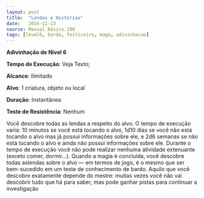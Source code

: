 ```yaml
---
layout: post
title:  "Lendas e Histórias"
date:   2016-11-13
source: Manual Básico.190
tags: [level6, bardo, feiticeiro, mago, adivinhacao]
---
```


**Adivinhação de Nível 6**

**Tempo de Execução**: Veja Texto;

**Alcance**: Ilimitado

**Alvo**: 1 criatura, objeto ou local

**Duração**: Instantânea

**Teste de Resistência**: Nenhum

Você descobre todas as lendas a respeito do alvo. O tempo de execução varia: 10 minutos se você está tocando o alvo, 1d10 dias se você não está tocando o alvo mas já possui informações sobre ele, e 2d6 semanas se não está tocando o alvo e ainda não possui informações sobre ele.
Durante o tempo de execução você não pode realizar nenhuma atividade extenuante (exceto comer, dormir...). Quando a magia é concluída, você descobre todas aslendas sobre o alvo — em termos de jogo, é o mesmo que ser bem-sucedido em um teste de conhecimento de bardo. 
Aquilo que você descobre exatamente depende do mestre: muitas vezes você não vai descobrir tudo que há para saber, mas pode ganhar pistas para continuar a investigação